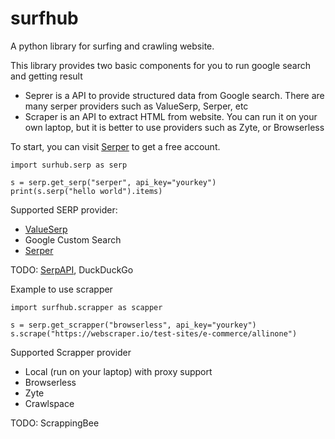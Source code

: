 # surfhub
A python library for surfing and crawling website. 

This library provides two basic components for you to run google search and getting result

* Seprer is a API to provide structured data from Google search. There are many serper providers such as ValueSerp, Serper, etc
* Scraper is an API to extract HTML from website. You can run it on your own laptop, but it is better to use providers such as Zyte, or Browserless

To start, you can visit [Serper](https://serper.dev) to get a free account.

```
import surhub.serp as serp

s = serp.get_serp("serper", api_key="yourkey")
print(s.serp("hello world").items)
```

Supported SERP provider:
  * [ValueSerp](https://valueserp.com/)
  * Google Custom Search
  * [Serper](https://serper.dev/)

TODO: [SerpAPI](https://serpapi.com/), DuckDuckGo


Example to use scrapper

```
import surfhub.scrapper as scapper

s = serp.get_scrapper("browserless", api_key="yourkey")
s.scrape("https://webscraper.io/test-sites/e-commerce/allinone")
```

Supported Scrapper provider
  * Local (run on your laptop) with proxy support
  * Browserless
  * Zyte
  * Crawlspace

TODO: ScrappingBee
